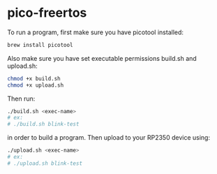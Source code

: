 # pico-freertos

To run a program, first make sure you have picotool installed:
```bash
brew install picotool
```

Also make sure you have set executable permissions build.sh and upload.sh:
```bash
chmod +x build.sh
chmod +x upload.sh
```

Then run:
```bash
./build.sh <exec-name>
# ex:
# ./build.sh blink-test
```
in order to build a program.
Then upload to your RP2350 device using:
```bash
./upload.sh <exec-name>
# ex:
# ./upload.sh blink-test
```